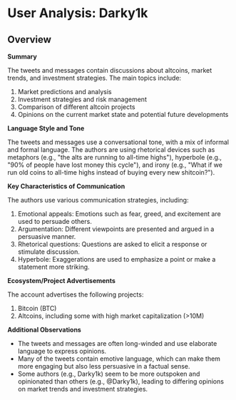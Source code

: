 # User Analysis: Darky1k

## Overview

**Summary**

The tweets and messages contain discussions about altcoins, market trends, and investment strategies. The main topics include:

1. Market predictions and analysis
2. Investment strategies and risk management
3. Comparison of different altcoin projects
4. Opinions on the current market state and potential future developments

**Language Style and Tone**

The tweets and messages use a conversational tone, with a mix of informal and formal language. The authors are using rhetorical devices such as metaphors (e.g., "the alts are running to all-time highs"), hyperbole (e.g., "90% of people have lost money this cycle"), and irony (e.g., "What if we run old coins to all-time highs instead of buying every new shitcoin?").

**Key Characteristics of Communication**

The authors use various communication strategies, including:

1. Emotional appeals: Emotions such as fear, greed, and excitement are used to persuade others.
2. Argumentation: Different viewpoints are presented and argued in a persuasive manner.
3. Rhetorical questions: Questions are asked to elicit a response or stimulate discussion.
4. Hyperbole: Exaggerations are used to emphasize a point or make a statement more striking.

**Ecosystem/Project Advertisements**

The account advertises the following projects:

1. Bitcoin (BTC)
2. Altcoins, including some with high market capitalization (>10M)

**Additional Observations**

* The tweets and messages are often long-winded and use elaborate language to express opinions.
* Many of the tweets contain emotive language, which can make them more engaging but also less persuasive in a factual sense.
* Some authors (e.g., Darky1k) seem to be more outspoken and opinionated than others (e.g., @Darky1k), leading to differing opinions on market trends and investment strategies.